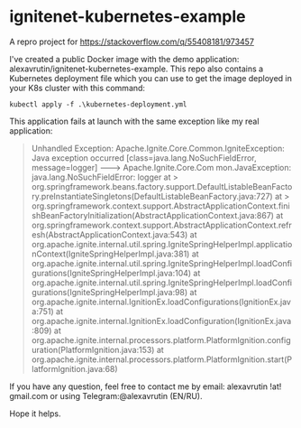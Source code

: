 # ignitenet-kubernetes-example
A repro project for https://stackoverflow.com/q/55408181/973457

I've created a public Docker image with the demo application: alexavrutin/ignitenet-kubernetes-example. This repo also contains a Kubernetes deployment file which you can use to get the image deployed in your K8s cluster with this command:

`kubectl apply -f .\kubernetes-deployment.yml`

This application fails at launch with the same exception like my real application: 

> Unhandled Exception: Apache.Ignite.Core.Common.IgniteException: Java exception occurred [class=java.lang.NoSuchFieldError, message=logger] ---> Apache.Ignite.Core.Com
> mon.JavaException: java.lang.NoSuchFieldError: logger
>         at > org.springframework.beans.factory.support.DefaultListableBeanFactory.preInstantiateSingletons(DefaultListableBeanFactory.java:727)
>         at > org.springframework.context.support.AbstractApplicationContext.finishBeanFactoryInitialization(AbstractApplicationContext.java:867)
>         at org.springframework.context.support.AbstractApplicationContext.refresh(AbstractApplicationContext.java:543)
>         at org.apache.ignite.internal.util.spring.IgniteSpringHelperImpl.applicationContext(IgniteSpringHelperImpl.java:381)
>         at org.apache.ignite.internal.util.spring.IgniteSpringHelperImpl.loadConfigurations(IgniteSpringHelperImpl.java:104)
>         at org.apache.ignite.internal.util.spring.IgniteSpringHelperImpl.loadConfigurations(IgniteSpringHelperImpl.java:98)
>         at org.apache.ignite.internal.IgnitionEx.loadConfigurations(IgnitionEx.java:751)
>         at org.apache.ignite.internal.IgnitionEx.loadConfiguration(IgnitionEx.java:809)
>         at org.apache.ignite.internal.processors.platform.PlatformIgnition.configuration(PlatformIgnition.java:153)
>         at org.apache.ignite.internal.processors.platform.PlatformIgnition.start(PlatformIgnition.java:68)
 
If you have any question, feel free to contact me by email: alexavrutin !at! gmail.com or using Telegram:@alexavrutin (EN/RU).

Hope it helps.         
